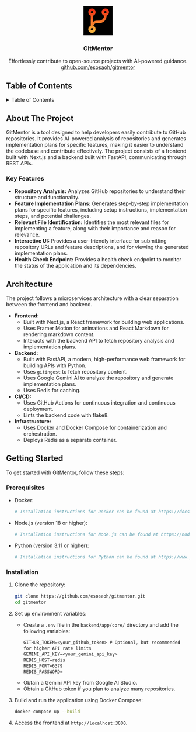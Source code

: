 <div align="center">

<img src="frontend/public/branch.svg" alt="GitMentor Logo" width="80" height="80"/>
 
<h3 align="center">GitMentor</h3>

  <p align="center">
    Effortlessly contribute to open-source projects with AI-powered guidance.
    <br />
     <a href="https://github.com/esosaoh/gitmentor">github.com/esosaoh/gitmentor</a>
  </p>
</div>

## Table of Contents

<details>
  <summary>Table of Contents</summary>
  <ol>
    <li>
      <a href="#about-the-project">About The Project</a>
      <ul>
        <li><a href="#key-features">Key Features</a></li>
      </ul>
    </li>
    <li><a href="#architecture">Architecture</a></li>
    <li>
      <a href="#getting-started">Getting Started</a>
      <ul>
        <li><a href="#prerequisites">Prerequisites</a></li>
        <li><a href="#installation">Installation</a></li>
      </ul>
    </li>
    <li><a href="#acknowledgments">Acknowledgments</a></li>
  </ol>
</details>

## About The Project

GitMentor is a tool designed to help developers easily contribute to GitHub repositories. It provides AI-powered analysis of repositories and generates implementation plans for specific features, making it easier to understand the codebase and contribute effectively. The project consists of a frontend built with Next.js and a backend built with FastAPI, communicating through REST APIs.

### Key Features

- **Repository Analysis:** Analyzes GitHub repositories to understand their structure and functionality.
- **Feature Implementation Plans:** Generates step-by-step implementation plans for specific features, including setup instructions, implementation steps, and potential challenges.
- **Relevant File Identification:** Identifies the most relevant files for implementing a feature, along with their importance and reason for relevance.
- **Interactive UI:** Provides a user-friendly interface for submitting repository URLs and feature descriptions, and for viewing the generated implementation plans.
- **Health Check Endpoint:** Provides a health check endpoint to monitor the status of the application and its dependencies.

## Architecture

The project follows a microservices architecture with a clear separation between the frontend and backend.

- **Frontend:**
    - Built with Next.js, a React framework for building web applications.
    - Uses Framer Motion for animations and React Markdown for rendering markdown content.
    - Interacts with the backend API to fetch repository analysis and implementation plans.
- **Backend:**
    - Built with FastAPI, a modern, high-performance web framework for building APIs with Python.
    - Uses `gitingest` to fetch repository content.
    - Uses Google Gemini AI to analyze the repository and generate implementation plans.
    - Uses Redis for caching.
- **CI/CD:**
    - Uses GitHub Actions for continuous integration and continuous deployment.
    - Lints the backend code with flake8.
- **Infrastructure:**
    - Uses Docker and Docker Compose for containerization and orchestration.
    - Deploys Redis as a separate container.

## Getting Started

To get started with GitMentor, follow these steps:

### Prerequisites

- Docker:
  ```sh
  # Installation instructions for Docker can be found at https://docs.docker.com/get-docker/
  ```
- Node.js (version 18 or higher):
  ```sh
  # Installation instructions for Node.js can be found at https://nodejs.org/
  ```
- Python (version 3.11 or higher):
  ```sh
  # Installation instructions for Python can be found at https://www.python.org/
  ```

### Installation

1. Clone the repository:
   ```sh
   git clone https://github.com/esosaoh/gitmentor.git
   cd gitmentor
   ```

2. Set up environment variables:
   - Create a `.env` file in the `backend/app/core/` directory and add the following variables:
     ```
     GITHUB_TOKEN=<your_github_token> # Optional, but recommended for higher API rate limits
     GEMINI_API_KEY=<your_gemini_api_key>
     REDIS_HOST=redis
     REDIS_PORT=6379
     REDIS_PASSWORD=
     ```
   - Obtain a Gemini API key from Google AI Studio.
   - Obtain a GitHub token if you plan to analyze many repositories.

3. Build and run the application using Docker Compose:
   ```sh
   docker-compose up --build
   ```

4. Access the frontend at `http://localhost:3000`.

